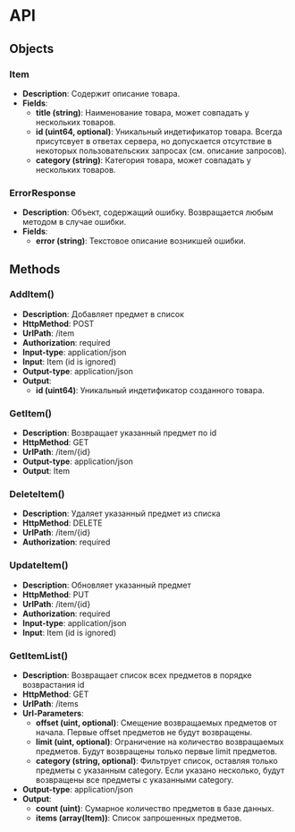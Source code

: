 # API
## Objects
### Item
* **Description**: Содержит описание товара.
* **Fields**:
  * **title (string)**: Наименование товара, может совпадать у нескольких товаров.
  * **id (uint64, optional)**: Уникальный индетификатор товара. Всегда присутсвует в ответах сервера, но допускается отсутствие в некоторых пользовательских запросах (см. описание запросов).
  * **category (string)**: Категория товара, может совпадать у нескольких товаров.

### ErrorResponse
* **Description**: Объект, содержащий ошибку. Возвращается любым методом в случае ошибки.
* **Fields**:
  * **error (string)**: Текстовое описание возникшей ошибки.

## Methods
### AddItem()
* **Description**: Добавляет предмет в список
* **HttpMethod**: POST
* **UrlPath**: /item
* **Authorization**: required
* **Input-type**: application/json
* **Input**: Item (id is ignored)
* **Output-type**: application/json
* **Output**:
  * **id (uint64)**: Уникальный индетификатор созданного товара.

### GetItem()
* **Description**: Возвращает указанный предмет по id
* **HttpMethod**: GET
* **UrlPath**: /item/{id}
* **Output-type**: application/json
* **Output**: Item

### DeleteItem()
* **Description**: Удаляет указанный предмет из списка
* **HttpMethod**: DELETE
* **UrlPath**: /item/{id}
* **Authorization**: required

### UpdateItem()
* **Description**: Обновляет указанный предмет
* **HttpMethod**: PUT
* **UrlPath**: /item/{id}
* **Authorization**: required
* **Input-type**: application/json
* **Input**: Item (id is ignored)

### GetItemList()
* **Description**: Возвращает список всех предметов в порядке возврастания id
* **HttpMethod**: GET
* **UrlPath**: /items
* **Url-Parameters**:
  * **offset (uint, optional)**: Смещение возвращаемых предметов от начала. Первые offset предметов не будут возвращены.
  * **limit (uint, optional)**: Ограничение на количество возвращаемых предметов. Будут возвращены только первые limit предметов.
  * **category (string, optional)**: Фильтрует список, оставляя только предметы с указанным category. Если указано несколько, будут возвращены все предметы с указанными category.
* **Output-type**: application/json
* **Output**:
  * **count (uint)**: Сумарное количество предметов в базе данных.
  * **items (array(Item))**: Список запрошенных предметов.
